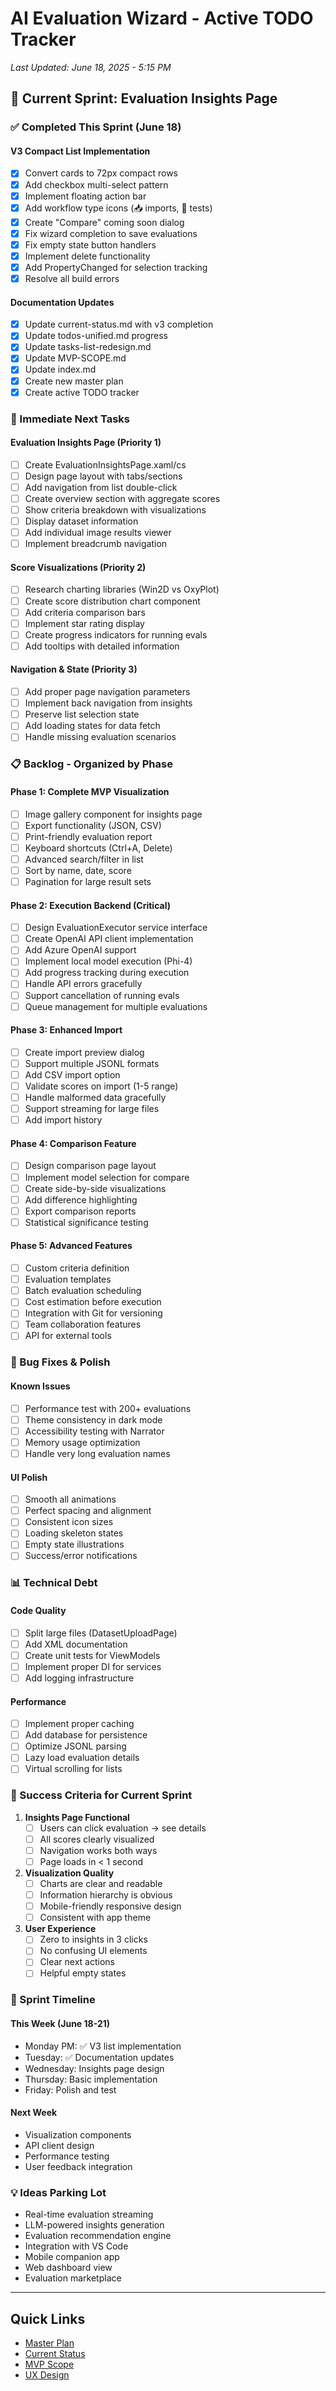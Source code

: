 # AI Evaluation Wizard - Active TODO Tracker
*Last Updated: June 18, 2025 - 5:15 PM*

## 🎯 Current Sprint: Evaluation Insights Page

### ✅ Completed This Sprint (June 18)

#### V3 Compact List Implementation
- [x] Convert cards to 72px compact rows
- [x] Add checkbox multi-select pattern
- [x] Implement floating action bar
- [x] Add workflow type icons (📥 imports, 🧪 tests)
- [x] Create "Compare" coming soon dialog
- [x] Fix wizard completion to save evaluations
- [x] Fix empty state button handlers
- [x] Implement delete functionality
- [x] Add PropertyChanged for selection tracking
- [x] Resolve all build errors

#### Documentation Updates
- [x] Update current-status.md with v3 completion
- [x] Update todos-unified.md progress
- [x] Update tasks-list-redesign.md
- [x] Update MVP-SCOPE.md
- [x] Update index.md
- [x] Create new master plan
- [x] Create active TODO tracker

### 🚀 Immediate Next Tasks

#### Evaluation Insights Page (Priority 1)
- [ ] Create EvaluationInsightsPage.xaml/cs
- [ ] Design page layout with tabs/sections
- [ ] Add navigation from list double-click
- [ ] Create overview section with aggregate scores
- [ ] Show criteria breakdown with visualizations
- [ ] Display dataset information
- [ ] Add individual image results viewer
- [ ] Implement breadcrumb navigation

#### Score Visualizations (Priority 2)
- [ ] Research charting libraries (Win2D vs OxyPlot)
- [ ] Create score distribution chart component
- [ ] Add criteria comparison bars
- [ ] Implement star rating display
- [ ] Create progress indicators for running evals
- [ ] Add tooltips with detailed information

#### Navigation & State (Priority 3)
- [ ] Add proper page navigation parameters
- [ ] Implement back navigation from insights
- [ ] Preserve list selection state
- [ ] Add loading states for data fetch
- [ ] Handle missing evaluation scenarios

### 📋 Backlog - Organized by Phase

#### Phase 1: Complete MVP Visualization
- [ ] Image gallery component for insights page
- [ ] Export functionality (JSON, CSV)
- [ ] Print-friendly evaluation report
- [ ] Keyboard shortcuts (Ctrl+A, Delete)
- [ ] Advanced search/filter in list
- [ ] Sort by name, date, score
- [ ] Pagination for large result sets

#### Phase 2: Execution Backend (Critical)
- [ ] Design EvaluationExecutor service interface
- [ ] Create OpenAI API client implementation
- [ ] Add Azure OpenAI support
- [ ] Implement local model execution (Phi-4)
- [ ] Add progress tracking during execution
- [ ] Handle API errors gracefully
- [ ] Support cancellation of running evals
- [ ] Queue management for multiple evaluations

#### Phase 3: Enhanced Import
- [ ] Create import preview dialog
- [ ] Support multiple JSONL formats
- [ ] Add CSV import option
- [ ] Validate scores on import (1-5 range)
- [ ] Handle malformed data gracefully
- [ ] Support streaming for large files
- [ ] Add import history

#### Phase 4: Comparison Feature
- [ ] Design comparison page layout
- [ ] Implement model selection for compare
- [ ] Create side-by-side visualizations
- [ ] Add difference highlighting
- [ ] Export comparison reports
- [ ] Statistical significance testing

#### Phase 5: Advanced Features
- [ ] Custom criteria definition
- [ ] Evaluation templates
- [ ] Batch evaluation scheduling
- [ ] Cost estimation before execution
- [ ] Integration with Git for versioning
- [ ] Team collaboration features
- [ ] API for external tools

### 🐛 Bug Fixes & Polish

#### Known Issues
- [ ] Performance test with 200+ evaluations
- [ ] Theme consistency in dark mode
- [ ] Accessibility testing with Narrator
- [ ] Memory usage optimization
- [ ] Handle very long evaluation names

#### UI Polish
- [ ] Smooth all animations
- [ ] Perfect spacing and alignment
- [ ] Consistent icon sizes
- [ ] Loading skeleton states
- [ ] Empty state illustrations
- [ ] Success/error notifications

### 📊 Technical Debt

#### Code Quality
- [ ] Split large files (DatasetUploadPage)
- [ ] Add XML documentation
- [ ] Create unit tests for ViewModels
- [ ] Implement proper DI for services
- [ ] Add logging infrastructure

#### Performance
- [ ] Implement proper caching
- [ ] Add database for persistence
- [ ] Optimize JSONL parsing
- [ ] Lazy load evaluation details
- [ ] Virtual scrolling for lists

### 🎯 Success Criteria for Current Sprint

1. **Insights Page Functional**
   - [ ] Users can click evaluation → see details
   - [ ] All scores clearly visualized
   - [ ] Navigation works both ways
   - [ ] Page loads in < 1 second

2. **Visualization Quality**
   - [ ] Charts are clear and readable
   - [ ] Information hierarchy is obvious
   - [ ] Mobile-friendly responsive design
   - [ ] Consistent with app theme

3. **User Experience**
   - [ ] Zero to insights in 3 clicks
   - [ ] No confusing UI elements
   - [ ] Clear next actions
   - [ ] Helpful empty states

### 📅 Sprint Timeline

#### This Week (June 18-21)
- Monday PM: ✅ V3 list implementation
- Tuesday: ✅ Documentation updates
- Wednesday: Insights page design
- Thursday: Basic implementation
- Friday: Polish and test

#### Next Week
- Visualization components
- API client design
- Performance testing
- User feedback integration

### 💡 Ideas Parking Lot

- Real-time evaluation streaming
- LLM-powered insights generation
- Evaluation recommendation engine
- Integration with VS Code
- Mobile companion app
- Web dashboard view
- Evaluation marketplace

---

## Quick Links
- [Master Plan](./EVALUATION-WIZARD-MASTER-PLAN.md)
- [Current Status](./docs/work-docs/evaluation-wizard/current-status.md)
- [MVP Scope](./docs/work-docs/MVP-SCOPE.md)
- [UX Design](./docs/work-docs/ux-design/ux-design-unified.md)